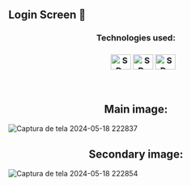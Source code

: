 <h2>Login Screen 👤</h2>

<h3 align="center">Technologies used:<h3>
<ul align="center">
  <img align="center" alt="SD-JS" height="30" width="40" src="https://cdn.jsdelivr.net/gh/devicons/devicon@latest/icons/javascript/javascript-original.svg">
  <img align="center" alt="SD-HTML" height="30" width="40" src="https://cdn.jsdelivr.net/gh/devicons/devicon@latest/icons/html5/html5-original.svg">
  <img align="center" alt="SD-CSS" height="30" width="40" src="https://cdn.jsdelivr.net/gh/devicons/devicon@latest/icons/css3/css3-original.svg">
</ul>
  <br>
<h2 align="center">Main image:</h2>

![Captura de tela 2024-05-18 222837](https://github.com/SandynellyDiniz/Login-Screen/assets/160080540/4580b273-ebd0-4522-a4ae-817126733f68)

<h2 align="center">Secondary image:</h2>

![Captura de tela 2024-05-18 222854](https://github.com/SandynellyDiniz/Login-Screen/assets/160080540/144dc1ae-984f-4be9-8f90-0bdada3355bf)
